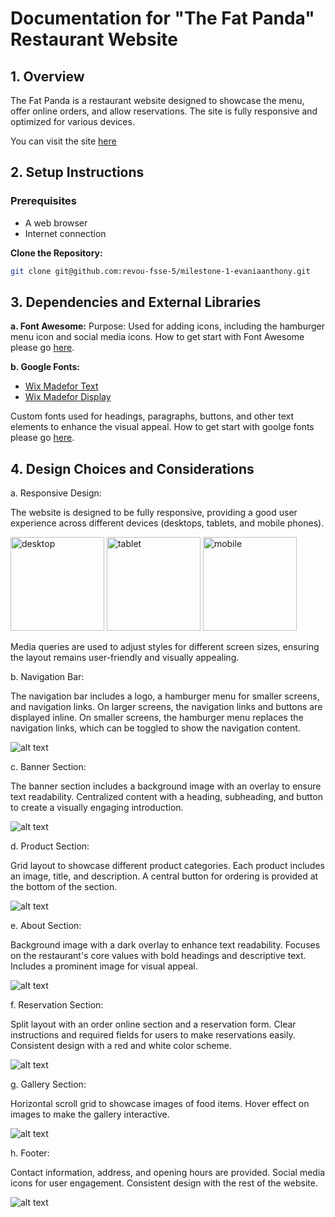 # Documentation for "The Fat Panda" Restaurant Website

## 1. Overview

The Fat Panda is a restaurant website designed to showcase the menu, offer online orders, and allow reservations. The site is fully responsive and optimized for various devices.

You can visit the site [here](https://milestone.evaniajoycelin.site/)

## 2. Setup Instructions

### Prerequisites

- A web browser
- Internet connection

**Clone the Repository:**

   ```bash
   git clone git@github.com:revou-fsse-5/milestone-1-evaniaanthony.git
   ```
## 3. Dependencies and External Libraries
__a. Font Awesome:__
Purpose: Used for adding icons, including the hamburger menu icon and social media icons.
How to get start with Font Awesome please go [here](https://docs.fontawesome.com/web/setup/get-started). 

__b. Google Fonts:__

* [Wix Madefor Text](https://fonts.google.com/specimen/Wix+Madefor+Text?query=madef)
* [Wix Madefor Display](https://fonts.google.com/specimen/Wix+Madefor+Display?query=madef)

Custom fonts used for headings, paragraphs, buttons, and other text elements to enhance the visual appeal. How to get start with goolge fonts please go [here](https://developers.google.com/fonts/docs/css2).

## 4. Design Choices and Considerations
a. Responsive Design:

The website is designed to be fully responsive, providing a good user experience across different devices (desktops, tablets, and mobile phones).

<img src="readme-assets/desktop.png" alt="desktop" width="150"/>
<img src="readme-assets/tablet.png" alt="tablet" width="150"/>
<img src="readme-assets/mobile.png" alt="mobile" width="150"/>

Media queries are used to adjust styles for different screen sizes, ensuring the layout remains user-friendly and visually appealing.


b. Navigation Bar:

The navigation bar includes a logo, a hamburger menu for smaller screens, and navigation links.
On larger screens, the navigation links and buttons are displayed inline.
On smaller screens, the hamburger menu replaces the navigation links, which can be toggled to show the navigation content.

![alt text](/readme-assets/image-1.png)

c. Banner Section:

The banner section includes a background image with an overlay to ensure text readability.
Centralized content with a heading, subheading, and button to create a visually engaging introduction.

![alt text](/readme-assets/image.png)

d. Product Section:

Grid layout to showcase different product categories.
Each product includes an image, title, and description.
A central button for ordering is provided at the bottom of the section.

![alt text](/readme-assets/image-2.png)

e. About Section:

Background image with a dark overlay to enhance text readability.
Focuses on the restaurant's core values with bold headings and descriptive text.
Includes a prominent image for visual appeal.

![alt text](/readme-assets/image-3.png)

f. Reservation Section:

Split layout with an order online section and a reservation form.
Clear instructions and required fields for users to make reservations easily.
Consistent design with a red and white color scheme.

![alt text](/readme-assets/image-4.png)

g. Gallery Section:

Horizontal scroll grid to showcase images of food items.
Hover effect on images to make the gallery interactive.

![alt text](/readme-assets/image-5.png)

h. Footer:

Contact information, address, and opening hours are provided.
Social media icons for user engagement.
Consistent design with the rest of the website.

![alt text](/readme-assets/image-6.png)
